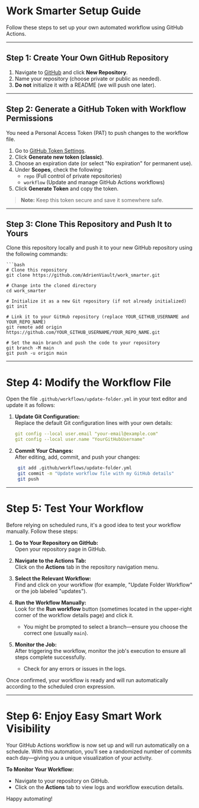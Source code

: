 # Work Smarter Setup Guide

Follow these steps to set up your own automated workflow using GitHub Actions.

---

## Step 1: Create Your Own GitHub Repository

1. Navigate to [GitHub](https://github.com/) and click **New Repository**.
2. Name your repository (choose private or public as needed).
3. **Do not** initialize it with a README (we will push one later).

---

## Step 2: Generate a GitHub Token with Workflow Permissions

You need a Personal Access Token (PAT) to push changes to the workflow file.

1. Go to [GitHub Token Settings](https://github.com/settings/tokens).
2. Click **Generate new token (classic)**.
3. Choose an expiration date (or select "No expiration" for permanent use).
4. Under **Scopes**, check the following:
   - `repo` (Full control of private repositories)
   - `workflow` (Update and manage GitHub Actions workflows)
5. Click **Generate Token** and copy the token.

> **Note:** Keep this token secure and save it somewhere safe.

---

## Step 3: Clone This Repository and Push It to Yours

Clone this repository locally and push it to your new GitHub repository using the following commands:

    ```bash
    # Clone this repository
    git clone https://github.com/AdrienViault/work_smarter.git

    # Change into the cloned directory
    cd work_smarter

    # Initialize it as a new Git repository (if not already initialized)
    git init

    # Link it to your GitHub repository (replace YOUR_GITHUB_USERNAME and YOUR_REPO_NAME)
    git remote add origin https://github.com/YOUR_GITHUB_USERNAME/YOUR_REPO_NAME.git

    # Set the main branch and push the code to your repository
    git branch -M main
    git push -u origin main

---

# Step 4: Modify the Workflow File

Open the file `.github/workflows/update-folder.yml` in your text editor and update it as follows:

1. **Update Git Configuration:**  
   Replace the default Git configuration lines with your own details:
   ```yaml
   git config --local user.email "your-email@example.com"
   git config --local user.name "YourGitHubUsername"

1. **Commit Your Changes:**  
   After editing, add, commit, and push your changes:
   ```bash
    git add .github/workflows/update-folder.yml
    git commit -m "Update workflow file with my GitHub details"
    git push

---

# Step 5: Test Your Workflow

Before relying on scheduled runs, it's a good idea to test your workflow manually. Follow these steps:

1. **Go to Your Repository on GitHub:**  
   Open your repository page in GitHub.

2. **Navigate to the Actions Tab:**  
   Click on the **Actions** tab in the repository navigation menu.

3. **Select the Relevant Workflow:**  
   Find and click on your workflow (for example, "Update Folder Workflow" or the job labeled "updates").

4. **Run the Workflow Manually:**  
   Look for the **Run workflow** button (sometimes located in the upper-right corner of the workflow details page) and click it.  
   - You might be prompted to select a branch—ensure you choose the correct one (usually `main`).

5. **Monitor the Job:**  
   After triggering the workflow, monitor the job's execution to ensure all steps complete successfully.  
   - Check for any errors or issues in the logs.

Once confirmed, your workflow is ready and will run automatically according to the scheduled cron expression.


---


# Step 6: Enjoy Easy Smart Work Visibility

Your GitHub Actions workflow is now set up and will run automatically on a schedule. With this automation, you’ll see a randomized number of commits each day—giving you a unique visualization of your activity.

**To Monitor Your Workflow:**
- Navigate to your repository on GitHub.
- Click on the **Actions** tab to view logs and workflow execution details.

Happy automating!